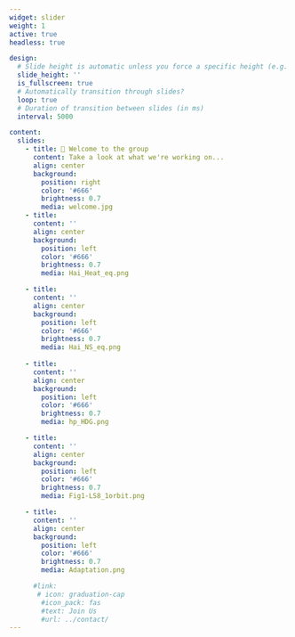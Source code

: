 ```yaml
---
widget: slider
weight: 1
active: true
headless: true

design:
  # Slide height is automatic unless you force a specific height (e.g. '400px')
  slide_height: ''
  is_fullscreen: true
  # Automatically transition through slides?
  loop: true
  # Duration of transition between slides (in ms)
  interval: 5000

content:
  slides:
    - title: 👋 Welcome to the group
      content: Take a look at what we're working on...
      align: center
      background:
        position: right
        color: '#666'
        brightness: 0.7
        media: welcome.jpg
    - title: 
      content: ''
      align: center
      background:
        position: left
        color: '#666'
        brightness: 0.7
        media: Hai_Heat_eq.png

    - title: 
      content: ''
      align: center
      background:
        position: left
        color: '#666'
        brightness: 0.7
        media: Hai_NS_eq.png
        
    - title: 
      content: ''
      align: center
      background:
        position: left
        color: '#666'
        brightness: 0.7
        media: hp_HDG.png

    - title: 
      content: ''
      align: center
      background:
        position: left
        color: '#666'
        brightness: 0.7
        media: Fig1-LS8_1orbit.png

    - title: 
      content: ''
      align: center
      background:
        position: left
        color: '#666'
        brightness: 0.7
        media: Adaptation.png

      #link:
       # icon: graduation-cap
        #icon_pack: fas
        #text: Join Us
        #url: ../contact/
---
```

